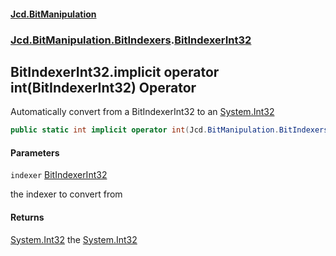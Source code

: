 #### [Jcd.BitManipulation](index.md 'index')
### [Jcd.BitManipulation.BitIndexers](Jcd.BitManipulation.BitIndexers.md 'Jcd.BitManipulation.BitIndexers').[BitIndexerInt32](Jcd.BitManipulation.BitIndexers.BitIndexerInt32.md 'Jcd.BitManipulation.BitIndexers.BitIndexerInt32')

## BitIndexerInt32.implicit operator int(BitIndexerInt32) Operator

Automatically convert from a BitIndexerInt32 to
an [System.Int32](https://docs.microsoft.com/en-us/dotnet/api/System.Int32 'System.Int32')

```csharp
public static int implicit operator int(Jcd.BitManipulation.BitIndexers.BitIndexerInt32 indexer);
```
#### Parameters

<a name='Jcd.BitManipulation.BitIndexers.BitIndexerInt32.op_Implicitint(Jcd.BitManipulation.BitIndexers.BitIndexerInt32).indexer'></a>

`indexer` [BitIndexerInt32](Jcd.BitManipulation.BitIndexers.BitIndexerInt32.md 'Jcd.BitManipulation.BitIndexers.BitIndexerInt32')

the indexer to convert from

#### Returns

[System.Int32](https://docs.microsoft.com/en-us/dotnet/api/System.Int32 'System.Int32')
the [System.Int32](https://docs.microsoft.com/en-us/dotnet/api/System.Int32 'System.Int32')